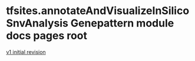 
# tfsites.annotateAndVisualizeInSilicoSnvAnalysis  Genepattern module docs pages root

[v1 initial revision](v1/index.md)

